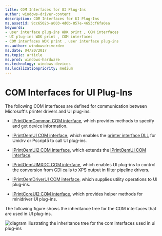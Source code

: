 ```yaml
---
title: COM Interfaces for UI Plug-Ins
author: windows-driver-content
description: COM Interfaces for UI Plug-Ins
ms.assetid: 9cc6502b-a003-4d0b-857e-4653cf6fa0ea
keywords:
- user interface plug-ins WDK print , COM interfaces
- UI plug-ins WDK print , COM interfaces
- COM interfaces WDK print , user interface plug-ins
ms.author: windowsdriverdev
ms.date: 04/20/2017
ms.topic: article
ms.prod: windows-hardware
ms.technology: windows-devices
ms.localizationpriority: medium
---
```


# COM Interfaces for UI Plug-Ins





The following COM interfaces are defined for communication between Microsoft's printer drivers and UI plug-ins:

-   [IPrintOemCommon COM interface](iprintoemcommon-com-interface.md), which provides methods to specify and get device information.

-   [IPrintOemUI COM interface](iprintoemui-com-interface.md), which enables the [printer interface DLL](printer-interface-dll.md) for Unidrv or Pscript5 to call UI plug-ins.

-   [IPrintOemUI2 COM interface](iprintoemui2-com-interface.md), which extends the [IPrintOemUI COM interface](iprintoemui-com-interface.md).

-   [IPrintOemUIMXDC COM interface](iprintoemuimxdc-com-interface.md), which enables UI plug-ins to control the conversion from GDI calls to XPS output in filter pipeline drivers.

-   [IPrintOemDriverUI COM interface](iprintoemdriverui-com-interface.md), which supplies utility operations to UI plug-ins.

-   [IPrintCoreUI2 COM interface](iprintcoreui2-com-interface.md), which provides helper methods for minidriver UI plug-ins.

The following figure shows the inheritance tree for the COM interfaces that are used in UI plug-ins.

![diagram illustrating the inheritance tree for the com interfaces used in ui plug-ins](images/uiintf2.png)

 

 




